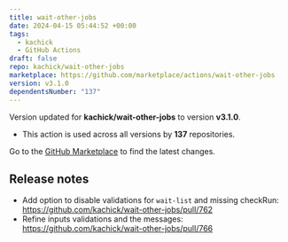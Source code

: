```yaml
---
title: wait-other-jobs
date: 2024-04-15 05:44:52 +00:00
tags:
  - kachick
  - GitHub Actions
draft: false
repo: kachick/wait-other-jobs
marketplace: https://github.com/marketplace/actions/wait-other-jobs
version: v3.1.0
dependentsNumber: "137"
---
```



Version updated for **kachick/wait-other-jobs** to version **v3.1.0**.
- This action is used across all versions by **137** repositories.

Go to the [GitHub Marketplace](https://github.com/marketplace/actions/wait-other-jobs) to find the latest changes.

## Release notes

* Add option to disable validations for `wait-list` and missing checkRun: https://github.com/kachick/wait-other-jobs/pull/762
* Refine inputs validations and the messages: https://github.com/kachick/wait-other-jobs/pull/766
